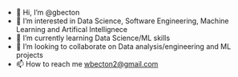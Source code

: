 - 👋 Hi, I’m @gbecton
- 👀 I’m interested in Data Science, Software Engineering, Machine Learning and Artifical Intellignece
- 🌱 I’m currently learning Data Science/ML skills
- 💞️ I’m looking to collaborate on Data analysis/engineering and ML projects
- 📫 How to reach me wbecton2@gmail.com

<!---
gbecton/gbecton is a ✨ special ✨ repository because its `README.md` (this file) appears on your GitHub profile.
You can click the Preview link to take a look at your changes.
--->
